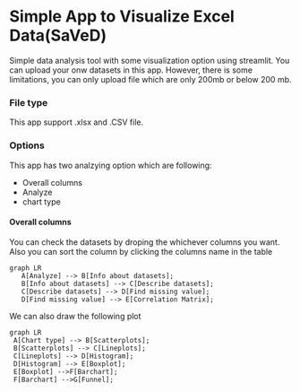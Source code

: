 # Simple App to Visualize Excel Data(SaVeD)
Simple data analysis tool with some visualization option using streamlit.
You can upload your onw datasets in this app. However, there is some limitations, you can only upload file which are only 200mb or below 200 mb.  
### File type
This app support .xlsx and .CSV file. 

### Options 
This app has  two analzying option which are following:
- Overall columns
 - Analyze
 - chart type
#### Overall columns
You can check the datasets by droping the whichever columns you want. Also you can sort the column by clicking the columns name in the table 

```mermaid
graph LR
   A[Analyze] --> B[Info about datasets];
   B[Info about datasets] --> C[Describe datasets];
   C[Describe datasets] --> D[Find missing value];
   D[Find missing value] --> E[Correlation Matrix];

```
We can also draw the following plot
```mermaid
graph LR
 A[Chart type] --> B[Scatterplots];
 B[Scatterplots] --> C[Lineplots];
 C[Lineplots] --> D[Histogram]; 
 D[Histogram] --> E[Boxplot];
 E[Boxplot] -->F[Barchart];
 F[Barchart] -->G[Funnel];
 
```
